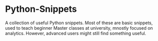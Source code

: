 # Python-Snippets
A collection of useful Python snippets. Most of these are basic snippets, used to teach beginner Master classes at university, mnostly focused on analytics. However, advanced users might still find something useful.
